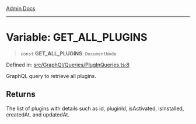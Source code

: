 [Admin Docs](/)

---

# Variable: GET_ALL_PLUGINS

> `const` **GET_ALL_PLUGINS**: `DocumentNode`

Defined in: [src/GraphQl/Queries/PlugInQueries.ts:8](https://github.com/PalisadoesFoundation/talawa-admin/blob/main/src/GraphQl/Queries/PlugInQueries.ts#L8)

GraphQL query to retrieve all plugins.

## Returns

The list of plugins with details such as id, pluginId, isActivated, isInstalled, createdAt, and updatedAt.
